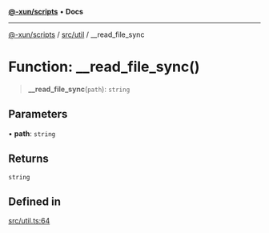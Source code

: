 [**@-xun/scripts**](../../../README.md) • **Docs**

***

[@-xun/scripts](../../../README.md) / [src/util](../README.md) / \_\_read\_file\_sync

# Function: \_\_read\_file\_sync()

> **\_\_read\_file\_sync**(`path`): `string`

## Parameters

• **path**: `string`

## Returns

`string`

## Defined in

[src/util.ts:64](https://github.com/Xunnamius/xscripts/blob/0bf89cad7426062a1d0f1ed6b9e69c1e60c734aa/src/util.ts#L64)
